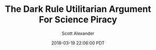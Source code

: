 ---
layout: podcast
title: "The Dark Rule Utilitarian Argument For Science Piracy"
author: Scott Alexander
description: https://slatestarcodex.com/2018/03/19/the-dark-rule-utilitarian-argument-for-science-piracy/
date: 2018-03-19 22:06:00 PDT
length: 2092073
duration: 523
guid: the-dark-rule-utilitarian-argument-for-science-piracy
---